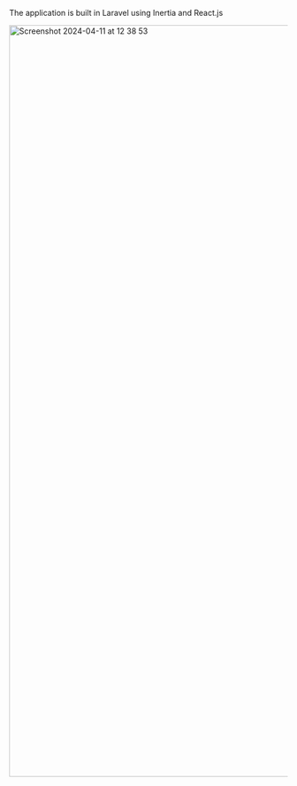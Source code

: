 The application is built in Laravel using Inertia and React.js

<img width="1357" alt="Screenshot 2024-04-11 at 12 38 53" src="https://github.com/BenardCharles/react-test-project/assets/34279355/e58b23ca-e298-438f-8b21-1a8c4588023f">
